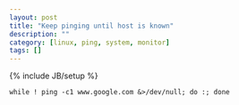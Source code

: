 ```yaml
---
layout: post
title: "Keep pinging until host is known"
description: ""
category: [linux, ping, system, monitor]
tags: []
---
```

{% include JB/setup %}


    while ! ping -c1 www.google.com &>/dev/null; do :; done
